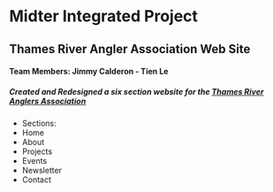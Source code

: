 # Midter Integrated Project

## Thames River Angler Association Web Site

#### Team Members: Jimmy Calderon - Tien Le

##### Created and Redesigned a six section website for the [Thames River Anglers Association](http://anglers.org)

* Sections:
 * Home 
 * About
 * Projects
 * Events
 * Newsletter
 * Contact
